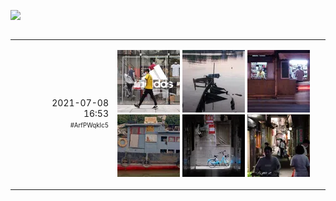 ![](src/cover.webp)

<table width="100%" border="0" cellpadding="30" cellspacing="0" bgcolor="transparent" align="left" frame="void">

<tr data-timestamp="1625734416.561211" data-id="ArfPWqkIc5">
<td width="150" align="right">2021-07-08<br>16:53<br><sup><sub>#ArfPWqkIc5</sub></sup></td>
<td><p>
<a href="src/U9qC26I7Ea.jpg?raw=true"><img src="thumbnail/U9qC26I7Ea.webp"></a>
<a href="src/K5hpcvUE1e.jpg?raw=true"><img src="thumbnail/K5hpcvUE1e.webp"></a>
<a href="src/eVlMfRjctD.jpg?raw=true"><img src="thumbnail/eVlMfRjctD.webp"></a>
<a href="src/8oeWwiBeUx.jpg?raw=true"><img src="thumbnail/8oeWwiBeUx.webp"></a>
<a href="src/40n0CwYfMc.jpg?raw=true"><img src="thumbnail/40n0CwYfMc.webp"></a>
<a href="src/46ekJ9LIfJ.jpg?raw=true"><img src="thumbnail/46ekJ9LIfJ.webp"></a></p>
</td><!-- ITEM-END -->
</tr>


</table><!-- IDLERY-END -->